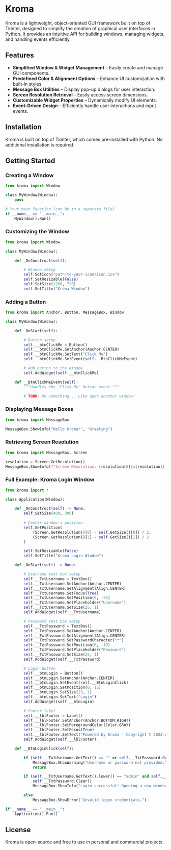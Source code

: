 # Kroma

Kroma is a lightweight, object-oriented GUI framework built on top of Tkinter, designed to simplify the creation of graphical user interfaces in Python. It provides an intuitive API for building windows, managing widgets, and handling events efficiently.

## Features
- **Simplified Window & Widget Management** – Easily create and manage GUI components.
- **Predefined Color & Alignment Options** – Enhance UI customization with built-in styles.
- **Message Box Utilities** – Display pop-up dialogs for user interaction.
- **Screen Resolution Retrieval** – Easily access screen dimensions.
- **Customizable Widget Properties** – Dynamically modify UI elements.
- **Event-Driven Design** – Efficiently handle user interactions and input events.

## Installation
Kroma is built on top of Tkinter, which comes pre-installed with Python. No additional installation is required.

## Getting Started

### Creating a Window
```python
from kroma import Window  

class MyWindow(Window):  
    pass  

# Your main function (can be in a separate file)
if __name__ == "__main__":  
    MyWindow().Run()  
```

### Customizing the Window
```python
from kroma import Window  

class MyWindow(Window):  

    def _OnConstruct(self):  

        # Window setup  
        self.SetIcon("path-to-your-icon/icon.ico")  
        self.SetResizable(False)  
        self.SetSize(1280, 720)  
        self.SetTitle("Kroma Window")  
```

### Adding a Button
```python
from kroma import Anchor, Button, MessageBox, Window  

class MyWindow(Window):  

    def _OnStart(self):  

        # Button setup  
        self.__btnClickMe = Button()  
        self.__btnClickMe.SetAnchor(Anchor.CENTER)  
        self.__btnClickMe.SetText("Click Me")  
        self.__btnClickMe.SetEvent(self.__BtnClickMeEvent)  

        # Add button to the window  
        self.AddWidget(self.__btnClickMe)  

    def __BtnClickMeEvent(self):  
        """Handles the 'Click Me' button event."""

        # TODO: Do something... Like open another window!  
```

### Displaying Message Boxes
```python
from kroma import MessageBox  

MessageBox.ShowInfo("Hello Kroma!", "Greeting")  
```

### Retrieving Screen Resolution
```python
from kroma import MessageBox, Screen  

resolution = Screen.GetResolution()  
MessageBox.ShowInfo(f"Screen Resolution: {resolution[0]}x{resolution[1]}")   
```

### Full Example: Kroma Login Window
```python
from kroma import *  

class Application(Window):  

    def _OnConstruct(self) -> None:  
        self.SetSize(400, 300)  
        
        # Center window's position
        self.SetPosition(
            (Screen.GetResolution()[0] - self.GetSize()[0]) / 2,
            (Screen.GetResolution()[1] - self.GetSize()[1]) / 2
        )  

        self.SetResizable(False)  
        self.SetTitle("Kroma Login Window")  

    def _OnStart(self) -> None:  

        # Username text box setup
        self.__TxtUsername = TextBox()
        self.__TxtUsername.SetAnchor(Anchor.CENTER)
        self.__TxtUsername.SetAlignment(Align.CENTER)
        self.__TxtUsername.SetFocus(True)
        self.__TxtUsername.SetPosition(0, -35)
        self.__TxtUsername.SetPlaceholder("Username")
        self.__TxtUsername.SetSize(25, 1)
        self.AddWidget(self.__TxtUsername)

        # Password text box setup
        self.__TxtPassword = TextBox()
        self.__TxtPassword.SetAnchor(Anchor.CENTER)
        self.__TxtPassword.SetAlignment(Align.CENTER)
        self.__TxtPassword.SetPasswordCharacter("*")
        self.__TxtPassword.SetPosition(0, -10)
        self.__TxtPassword.SetPlaceholder("Password")
        self.__TxtPassword.SetSize(25, 1)
        self.AddWidget(self.__TxtPassword)

        # Login button  
        self.__btnLogin = Button()  
        self.__btnLogin.SetAnchor(Anchor.CENTER)  
        self.__btnLogin.SetEvent(self.__BtnLoginClick)  
        self.__btnLogin.SetPosition(0, 15)
        self.__btnLogin.SetSize(25, 1)
        self.__btnLogin.SetText("Login")  
        self.AddWidget(self.__btnLogin)  

        # Footer label  
        self.__lblFooter = Label()  
        self.__lblFooter.SetAnchor(Anchor.BOTTOM_RIGHT)  
        self.__lblFooter.SetForegroundColor(Color.GRAY)  
        self.__lblFooter.SetFocus(True)  
        self.__lblFooter.SetText("Powered by Kroma - Copyright © 2023-2025") 
        self.AddWidget(self.__lblFooter)  

    def __BtnLoginClick(self):  

        if (self.__TxtUsername.GetText() == "" or self.__TxtPassword.GetText() == ""):
            MessageBox.ShowWarning("Username or password not provided.")
            return

        if (self.__TxtUsername.GetText().lower() == "admin" and self.__TxtPassword.GetText() == "1234"):
            self.__TxtPassword.Clear()
            MessageBox.ShowInfo("Login successful! Opening a new window.")

        else:
            MessageBox.ShowError("Invalid login credentials.")

if __name__ == "__main__":  
    Application().Run()  
```

## License
Kroma is open-source and free to use in personal and commercial projects.

